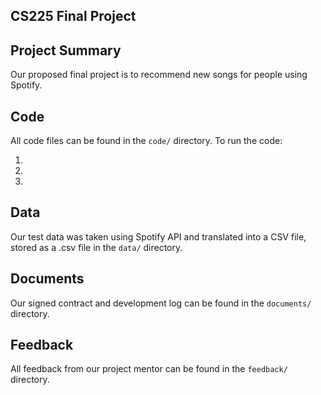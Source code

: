 ## CS225 Final Project

## Project Summary

Our proposed final project is to recommend new songs for people using Spotify.

## Code

All code files can be found in the `code/` directory. To run the code:

1. 
2.
3.

## Data

Our test data was taken using Spotify API and translated into a CSV file, stored as a .csv file in the `data/` directory.

## Documents

Our signed contract and development log can be found in the `documents/` directory.

## Feedback

All feedback from our project mentor can be found in the `feedback/` directory.